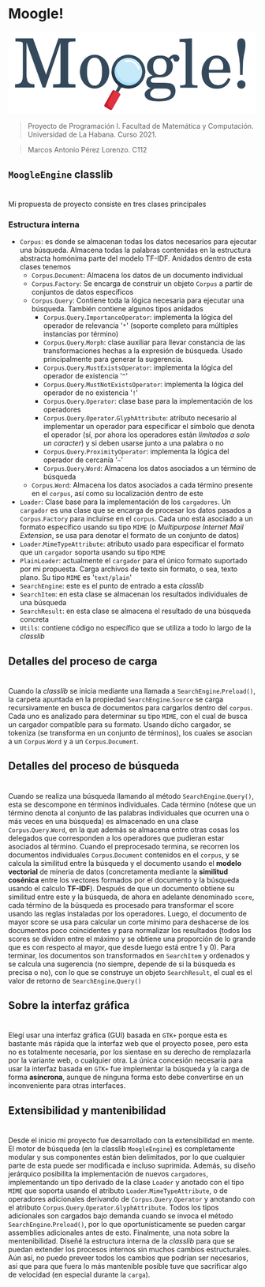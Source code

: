 # Moogle!

![](MoogleServer/Resources/Svg/org.hck.moogle.svg)

> Proyecto de Programación I. Facultad de Matemática y Computación. Universidad de La Habana. Curso 2021.

> Marcos Antonio Pérez Lorenzo. C112

## `MoogleEngine` classlib
#

Mi propuesta de proyecto consiste en tres clases principales

### Estructura interna

- `Corpus`: es donde se almacenan todas los datos necesarios para ejecutar una búsqueda. Almacena todas la palabras contenidas en la estructura abstracta homónima parte del modelo TF-IDF. Anidados dentro de esta clases tenemos
  - `Corpus`.`Document`: Almacena los datos de un documento individual
  - `Corpus`.`Factory`: Se encarga de construir un objeto `Corpus` a partir de conjuntos de datos específicos
  - `Corpus`.`Query`: Contiene toda la lógica necesaria para ejecutar una búsqueda. También contiene algunos tipos anidados
    - `Corpus`.`Query`.`ImportanceOperator`: implementa la lógica del operador de relevancia '`*`' (soporte completo para múltiples instancias por término)
    - `Corpus`.`Query`.`Morph`: clase auxiliar para llevar constancia de las transformaciones hechas a la expresión de búsqueda. Usado principalmente para generar la sugerencia.
    - `Corpus`.`Query`.`MustExistsOperator`: implementa la lógica del operador de existencia '`^`'
    - `Corpus`.`Query`.`MustNotExistsOperator`: implementa la lógica del operador de no existencia '`!`'
    - `Corpus`.`Query`.`Operator`: clase base para la implementación de los operadores
    - `Corpus`.`Query`.`Operator`.`GlyphAttribute`: atributo necesario al implementar un operador para especificar el símbolo que denota el operador (sí, por ahora los operadores están *limitados a solo un caracter*) y si deben usarse junto a una palabra o no
    - `Corpus`.`Query`.`ProximityOperator`: implementa la lógica del operador de cercanía '`~`'
    - `Corpus`.`Query`.`Word`: Almacena los datos asociados a un término de búsqueda
  - `Corpus`.`Word`: Almacena los datos asociados a cada término presente en el `corpus`, así como su localización dentro de este
- `Loader`: Clase base para la implementación de los `cargadores`. Un `cargador` es una clase que se encarga de procesar los datos pasados a `Corpus`.`Factory` para incluírse en el `corpus`. Cada uno está asociado a un formato específico usando su tipo `MIME` (o *Multipurpose Internet Mail Extension*, se usa para denotar el formato de un conjunto de datos)
- `Loader`.`MimeTypeAttribute`: atributo usado para especificar el formato que un `cargador` soporta usando su tipo `MIME`
- `PlainLoader`: actualmente el `cargador` para el único formato suportado por mi propuesta. Carga archivos de texto sin formato, o sea, texto plano. Su tipo `MIME` es '`text/plain`'
- `SearchEngine`: este es el punto de entrado a esta *classlib*
- `SearchItem`: en esta clase se almacenan los resultados individuales de una búsqueda
- `SearchResult`: en esta clase se almacena el resultado de una búsqueda concreta
- `Utils`: contiene código no específico que se utiliza a todo lo largo de la *classlib*

## Detalles del proceso de carga
#

Cuando la *classlib* se inicia mediante una llamada a `SearchEngine`.`Preload()`, la carpeta apuntada en la propiedad `SearchEngine`.`Source` se carga recursivamente en busca de documentos para cargarlos dentro del `corpus`. Cada uno es analizado para determinar su tipo `MIME`, con el cual de busca un cargador compatible para su formato. Usando dicho cargador, se tokeniza (se transforma en un conjunto de términos), los cuales se asocian a un `Corpus`.`Word` y a un `Corpus`.`Document`.

## Detalles del proceso de búsqueda
#

Cuando se realiza una búsqueda llamando al método `SearchEngine`.`Query()`, esta se descompone en términos individuales. Cada término (nótese que un término denota al conjunto de las palabras individuales que ocurren una o más veces en una búsqueda) es almacenado en una clase `Corpus`.`Query`.`Word`, en la que además se almacena entre otras cosas los delegados que corresponden a los operadores que pudieran estar asociados al término. Cuando el preprocesado termina, se recorren los documentos individuales `Corpus`.`Document` contenidos en el `corpus`, y se calcula la similitud entre la búsqueda y el documento usando el **modelo vectorial** de mineria de datos (concretamenta mediante la **similitud cosénica** entre los vectores formados por el documento y la búsqueda usando el calculo **TF-IDF**). Después de que un documento obtiene su similitud entre este y la búsqueda, de ahora en adelante denominado `score`, cada término de la búsqueda es procesado para transformar el score usando las reglas instaladas por los operadores. Luego, el documento de mayor score se usa para calcular un corte mínimo para deshacerse de los documentos poco coincidentes y para normalizar los resultados (todos los scores se dividen entre el máximo y se obtiene una proporción de lo grande que es con respecto al mayor, que desde luego está entre 1 y 0). Para terminar, los documentos son transformados en `SearchItem` y ordenados y se calcula una sugerencia (no siempre, depende de si la búsqueda es precisa o no), con lo que se construye un objeto `SearchResult`, el cual es el valor de retorno de `SearchEngine`.`Query()`

## Sobre la interfaz gráfica
#

Elegí usar una interfaz gráfica (GUI) basada en `GTK+` porque esta es bastante más rápida que la interfaz web que el proyecto posee, pero esta no es totalmente necesaria, por los sientase en su derecho de remplazarla por la variante web, o cualquier otra. La única concesión necesaria para usar la interfaz basada en `GTK+` fue implementar la búsqueda y la carga de forma **asíncrona**, aunque de ninguna forma esto debe convertirse en un inconveniente para otras interfaces.

## Extensibilidad y mantenibilidad
#

Desde el inicio mi proyecto fue desarrollado con la extensibilidad en mente. El motor de búsqueda (en la classlib `MoogleEngine`) es completamente modular y sus componentes están bien delimitados, por lo que cualquier parte de esta puede ser modificada e incluso suprimida. Además, su diseño jerárquico posibilita la implementación de nuevos `cargadores`, implementando un tipo derivado de la clase `Loader` y anotado con el tipo `MIME` que soporta usando el atributo `Loader`.`MimeTypeAttribute`, o de operadores adicionales derivando de `Corpus`.`Query`.`Operator` y anotando con el atributo `Corpus`.`Query`.`Operator`.`GlyphAttribute`.
Todos los tipos adicionales son cargados bajo demanda cuando se invoca el método `SearchEngine`.`Preload()`, por lo que oportunísticamente se pueden cargar assemblies adicionales antes de esto.
Finalmente, una nota sobre la mentenibilidad. Diseñé la estructura interna de la *classlib* para que se puedan extender los procesos internos sin muchos cambios estructurales. Aún así, no puedo preveer todos los cambios que podrían ser necesarios, así que para que fuera lo más mantenible posible tuve que sacrificar algo de velocidad (en especial durante la `carga`).

